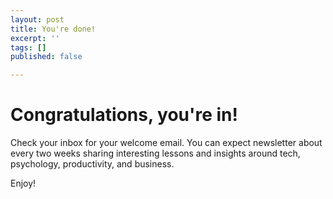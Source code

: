 ```yaml
---
layout: post
title: You're done!
excerpt: ''
tags: []
published: false

---
```

# Congratulations, you're in!

Check your inbox for your welcome email.  You can expect newsletter about every two weeks sharing interesting lessons and insights around tech, psychology, productivity, and business.

Enjoy!